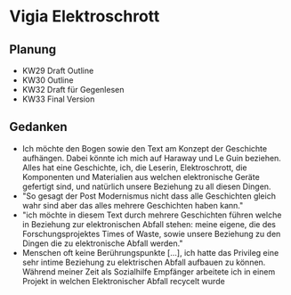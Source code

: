 # Vigia Elektroschrott
## Planung
- KW29 Draft Outline
- KW30 Outline
- KW32 Draft für Gegenlesen
- KW33 Final Version 

## Gedanken
- Ich möchte den Bogen sowie den Text am Konzept der Geschichte aufhängen. Dabei könnte ich mich auf Haraway und Le Guin beziehen. Alles hat eine Geschichte, ich, die Leserin, Elektroschrott, die Komponenten und Materialien aus welchen elektronische Geräte gefertigt sind, und natürlich unsere Beziehung zu all diesen Dingen. 
- "So gesagt der Post Modernismus nicht dass alle Geschichten gleich wahr sind aber das alles mehrere Geschichten haben kann."
- "ich möchte in diesem Text durch mehrere Geschichten führen welche in Beziehung zur elektronischen Abfall stehen: meine eigene, die des Forschungsprojektes Times of Waste, sowie unsere Beziehung zu den Dingen die zu elektronische Abfall werden."
- Menschen oft keine Berührungspunkte [...], ich hatte das Privileg eine sehr intime Beziehung zu elektrischen Abfall aufbauen zu können. Während meiner Zeit als Sozialhilfe Empfänger arbeitete ich in einem Projekt in welchen Elektronischer Abfall recycelt wurde